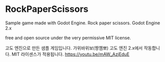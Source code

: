 # RockPaperScissors

Sample game made with Godot Engine.
Rock paper scissors.
Godot Engine 2.x

free and open source under the very permissive MIT license.

고도 엔진으로 만든 샘플 게임입니다.
가위바위보(짱껨뽀)
고도 엔진 2.x에서 작동합니다.
MIT 라이센스가 적용됩니다.
https://youtu.be/mAW_AzjEduE
